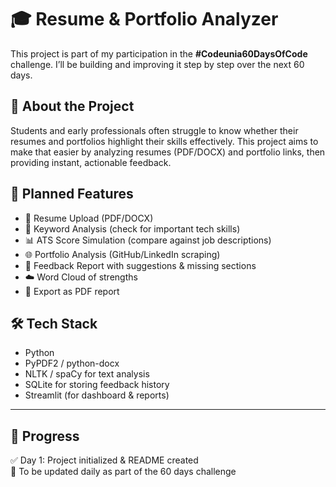 # 🎓 Resume & Portfolio Analyzer  

This project is part of my participation in the **#Codeunia60DaysOfCode** challenge. I’ll be building and improving it step by step over the next 60 days.  

## 📌 About the Project  
Students and early professionals often struggle to know whether their resumes and portfolios highlight their skills effectively. This project aims to make that easier by analyzing resumes (PDF/DOCX) and portfolio links, then providing instant, actionable feedback.

## 🚀 Planned Features
- 📂 Resume Upload (PDF/DOCX)  
- 🔑 Keyword Analysis (check for important tech skills)  
- 📊 ATS Score Simulation (compare against job descriptions)  
- 🌐 Portfolio Analysis (GitHub/LinkedIn scraping)  
- 📝 Feedback Report with suggestions & missing sections  
- ☁️ Word Cloud of strengths  
- 📑 Export as PDF report    

## 🛠️ Tech Stack
- Python  
- PyPDF2 / python-docx  
- NLTK / spaCy for text analysis  
- SQLite for storing feedback history  
- Streamlit (for dashboard & reports)  

---

## 📅 Progress
✅ Day 1: Project initialized & README created  
🔄 To be updated daily as part of the 60 days challenge